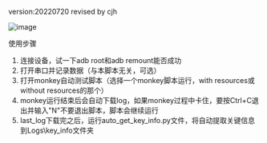 version:20220720
revised by cjh

![image](https://user-images.githubusercontent.com/70957022/180348759-d4f52ed9-92cd-46ca-bdde-687c3b8f668b.png)

使用步骤
1. 连接设备，试一下adb root和adb remount能否成功
2. 打开串口并记录数据（与本脚本无关，可选）
3. 打开monkey自动测试脚本（选择一个monkey脚本运行，with resources或without resources的那个）
4. monkey运行结束后会自动下载log，如果monkey过程中卡住，要按Ctrl+C退出并输入"N"不要退出脚本，脚本会继续运行
5. last_log下载完之后，运行auto_get_key_info.py文件，将自动提取关键信息到Logs\key_info文件夹
